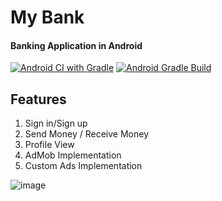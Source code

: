 # My Bank
#### Banking Application in Android
[![Android CI with Gradle](https://github.com/sbmvirdi/My-Bank/actions/workflows/build_and_deploy.yml/badge.svg?branch=master&event=release)](https://github.com/sbmvirdi/My-Bank/actions/workflows/build_and_deploy.yml)
[![Android Gradle Build](https://github.com/sbmvirdi/My-Bank/actions/workflows/build_gradle.yml/badge.svg?branch=main)](https://github.com/sbmvirdi/My-Bank/actions/workflows/build_gradle.yml)
## Features
1. Sign in/Sign up
2. Send Money / Receive Money
3. Profile View
4. AdMob Implementation
5. Custom Ads Implementation

![image](https://drive.google.com/uc?export=view&id=1BqZzZa2sowZ1nSUJCq06oscvrd6HiL2G)

